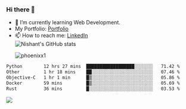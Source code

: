 ### Hi there 👋

<!--
**phoenixx1/phoenixx1** is a ✨ _special_ ✨ repository because its `README.md` (this file) appears on your GitHub profile.

Here are some ideas to get you started:

- 🔭 I’m currently working on ...
- 🌱 I’m currently learning ...
- 👯 I’m looking to collaborate on ...
- 🤔 I’m looking for help with ...
- 💬 Ask me about ...
- 📫 How to reach me: ...
- 😄 Pronouns: ...
- ⚡ Fun fact: ...
-->
- 🌱 I’m currently learning Web Development.
- My Portfolio: [Portfolio](https://phoenixx1.github.io/)
- 📫 How to reach me: [LinkedIn](https://www.linkedin.com/in/nishant-saxena-2609/)  
![Nishant's GitHub stats](https://github-readme-stats.vercel.app/api?username=phoenixx1&count_private=true)<p><img align="center" src="https://github-readme-streak-stats.herokuapp.com/?user=phoenixx1&" alt="phoenixx1" /></p>  
<!--START_SECTION:waka-->

```txt
Python        12 hrs 27 mins  ██████████████████░░░░░░░   71.42 %
Other         1 hr 18 mins    ██░░░░░░░░░░░░░░░░░░░░░░░   07.46 %
Objective-C   1 hr 1 min      █▒░░░░░░░░░░░░░░░░░░░░░░░   05.86 %
Docker        59 mins         █▒░░░░░░░░░░░░░░░░░░░░░░░   05.69 %
Rust          36 mins         █░░░░░░░░░░░░░░░░░░░░░░░░   03.53 %
```

<!--END_SECTION:waka-->

![](https://komarev.com/ghpvc/?username=phoenixx1&style=plastic)

<!-- ![Visitor Count](https://profile-counter.glitch.me/phoenixx1/count.svg) -->
